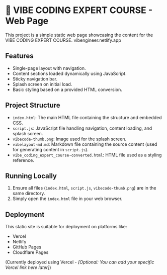 # 🧠 VIBE CODING EXPERT COURSE - Web Page

This project is a simple static web page showcasing the content for the VIBE CODING EXPERT COURSE.
vibengineer.netlify.app

## Features

- Single-page layout with navigation.
- Content sections loaded dynamically using JavaScript.
- Sticky navigation bar.
- Splash screen on initial load.
- Basic styling based on a provided HTML conversion.

## Project Structure

- `index.html`: The main HTML file containing the structure and embedded CSS.
- `script.js`: JavaScript file handling navigation, content loading, and splash screen.
- `vibecode-thumb.png`: Image used for the splash screen.
- `vibelayout-md.md`: Markdown file containing the source content (used for generating content in `script.js`).
- `vibe_coding_expert_course-converted.html`: HTML file used as a styling reference.

## Running Locally

1.  Ensure all files (`index.html`, `script.js`, `vibecode-thumb.png`) are in the same directory.
2.  Simply open the `index.html` file in your web browser.

## Deployment

This static site is suitable for deployment on platforms like:

- Vercel
- Netlify
- GitHub Pages
- Cloudflare Pages

(Currently deployed using Vercel - _[Optional: You can add your specific Vercel link here later]_)
